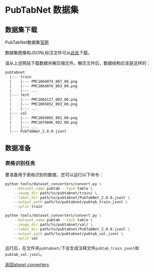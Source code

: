 # PubTabNet 数据集

## 数据集下载

PubTabNet数据集[官网](https://developer.ibm.com/exchanges/data/all/pubtabnet/)

数据集图像和JSONL标注文件可从[此处](https://developer.ibm.com/exchanges/data/all/pubtabnet/)下载。

请从上述网站下载数据并解压缩文件。解压文件后，数据结构应该是这样的：

```txt
pubtabnet
  |--- train
  |    |--- PMC1064074_007_00.png
  |    |--- PMC1064076_003_00.png
  |    |--- ...
  |--- test
  |    |--- PMC1064127_003_00.png
  |    |--- PMC1065052_003_00.png
  |    |--- ...
  |--- val
  |    |--- PMC1064865_002_00.png
  |    |--- PMC1079806_002_00.png
  |    |--- ...
  |--- PubTabNet_2.0.0.jsonl
```

## 数据准备

### 表格识别任务

要准备用于表格识别的数据，您可以运行以下命令：

```bash
python tools/dataset_converters/convert.py \
    --dataset_name pubtab --task table \
    --image_dir path/to/pubtabnet/train/ \
    --label_dir path/to/pubtabnet/PubTabNet_2.0.0.jsonl \
    --output_path path/to/pubtabnet/pubtab_train.jsonl \
    --split train
```

```bash
python tools/dataset_converters/convert.py \
    --dataset_name pubtab --task table \
    --image_dir path/to/pubtabnet/val/ \
    --label_dir path/to/pubtabnet/PubTabNet_2.0.0.jsonl \
    --output_path path/to/pubtabnet/pubtab_val.jsonl \
    --split val
```
运行后，在文件夹`pubtabnet/`下会生成注释文件`pubtab_train.jsonl`和`pubtab_val.jsonl`。

[返回ataset converters](converters.md)
